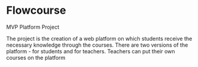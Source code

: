 # Flowcourse
MVP Platform Project

The project is the creation of a web platform on which students receive the necessary knowledge through the courses. There are two versions of the platform - for students and for teachers. Teachers can put their own courses on the platform
